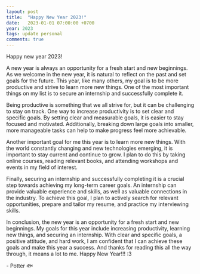 ```yaml
---
layout: post
title:  "Happy New Year 2023!"
date:   2023-01-01 07:00:00 +0700
year: 2023
tags: update personal
comments: true
---
```


Happy new year 2023!

A new year is always an opportunity for a fresh start and new beginnings. As we welcome in the new year, it is natural to reflect on the past and set goals for the future. This year, like many others, my goal is to be more productive and strive to learn more new things. One of the most important things on my list is to secure an internship and successfully complete it.

Being productive is something that we all strive for, but it can be challenging to stay on track. One way to increase productivity is to set clear and specific goals. By setting clear and measurable goals, it is easier to stay focused and motivated. Additionally, breaking down large goals into smaller, more manageable tasks can help to make progress feel more achievable.

Another important goal for me this year is to learn more new things. With the world constantly changing and new technologies emerging, it is important to stay current and continue to grow. I plan to do this by taking online courses, reading relevant books, and attending workshops and events in my field of interest.

Finally, securing an internship and successfully completing it is a crucial step towards achieving my long-term career goals. An internship can provide valuable experience and skills, as well as valuable connections in the industry. To achieve this goal, I plan to actively search for relevant opportunities, prepare and tailor my resume, and practice my interviewing skills.

In conclusion, the new year is an opportunity for a fresh start and new beginnings. My goals for this year include increasing productivity, learning new things, and securing an internship. With clear and specific goals, a positive attitude, and hard work, I am confident that I can achieve these goals and make this year a success. And thanks for reading this all the way through, it means a lot to me. Happy New Year!!! :3

\- Potter 🐟